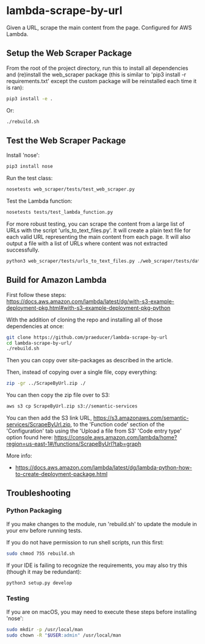 # lambda-scrape-by-url
Given a URL, scrape the main content from the page. Configured for AWS Lambda.

## Setup the Web Scraper Package

From the root of the project directory, run this to install all dependencies and (re)install the web_scraper package (this is similar to 'pip3 install -r requirements.txt' except the custom package will be reinstalled each time it is ran):

```bash
pip3 install -e .
```

Or:

```bash
./rebuild.sh
```

## Test the Web Scraper Package

Install 'nose':

```bash
pip3 install nose
```

Run the test class:

```bash
nosetests web_scraper/tests/test_web_scraper.py
```

Test the Lambda function:

```bash
nosetests tests/test_lambda_function.py
```

For more robust testing, you can scrape the content from a large list of URLs with the script 'urls_to_text_files.py'. It will create a plain text file for each valid URL representing the main content from each page. It will also output a file with a list of URLs where content was not extracted successfully.

```bash
python3 web_scraper/tests/urls_to_text_files.py ./web_scraper/tests/data/sample_urls_to_scrape.csv ./web_scraper/tests/results
```

## Build for Amazon Lambda

First follow these steps: https://docs.aws.amazon.com/lambda/latest/dg/with-s3-example-deployment-pkg.html#with-s3-example-deployment-pkg-python

With the addition of cloning the repo and installing all of those dependencies at once:
```bash
git clone https://github.com/praeducer/lambda-scrape-by-url
cd lambda-scrape-by-url/
./rebuild.sh
```

Then you can copy over site-packages as described in the article.

Then, instead of copying over a single file, copy everything:
```bash
zip -gr ../ScrapeByUrl.zip ./
```

You can then copy the zip file over to S3:

```bash
aws s3 cp ScrapeByUrl.zip s3://semantic-services
```

You can then add the S3 link URL, https://s3.amazonaws.com/semantic-services/ScrapeByUrl.zip, to the 'Function code' section of the 'Configuration' tab using the 'Upload a file from S3' 'Code entry type' option found here: https://console.aws.amazon.com/lambda/home?region=us-east-1#/functions/ScrapeByUrl?tab=graph

More info:

* https://docs.aws.amazon.com/lambda/latest/dg/lambda-python-how-to-create-deployment-package.html


## Troubleshooting

### Python Packaging

If you make changes to the module, run 'rebuild.sh' to update the module in your env before running tests.

If you do not have permission to run shell scripts, run this first:

```bash
sudo chmod 755 rebuild.sh
```

If your IDE is failing to recognize the requirements, you may also try this (though it may be redundant):

```bash
python3 setup.py develop
```

### Testing

If you are on macOS, you may need to execute these steps before installing 'nose':

```bash
sudo mkdir -p /usr/local/man
sudo chown -R "$USER:admin" /usr/local/man
```
